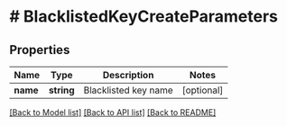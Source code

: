 # # BlacklistedKeyCreateParameters

## Properties

Name | Type | Description | Notes
------------ | ------------- | ------------- | -------------
**name** | **string** | Blacklisted key name | [optional] 

[[Back to Model list]](../../README.md#documentation-for-models) [[Back to API list]](../../README.md#documentation-for-api-endpoints) [[Back to README]](../../README.md)


